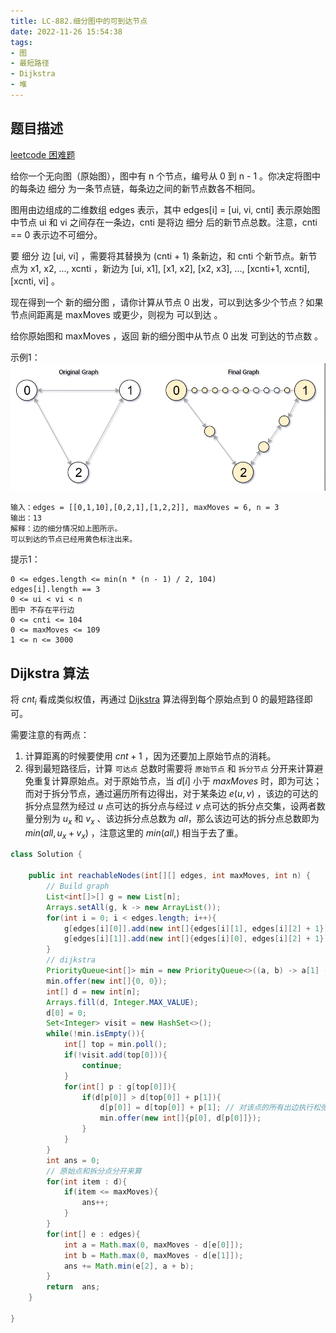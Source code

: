 ```yaml
---
title: LC-882.细分图中的可到达节点
date: 2022-11-26 15:54:38
tags:
- 图
- 最短路径
- Dijkstra
- 堆
---
```


## 题目描述
[leetcode 困难题](https://leetcode.cn/problems/reachable-nodes-in-subdivided-graph/)

给你一个无向图（原始图），图中有 n 个节点，编号从 0 到 n - 1 。你决定将图中的每条边 细分 为一条节点链，每条边之间的新节点数各不相同。

图用由边组成的二维数组 edges 表示，其中 edges[i] = [ui, vi, cnti] 表示原始图中节点 ui 和 vi 之间存在一条边，cnti 是将边 细分 后的新节点总数。注意，cnti == 0 表示边不可细分。

要 细分 边 [ui, vi] ，需要将其替换为 (cnti + 1) 条新边，和 cnti 个新节点。新节点为 x1, x2, ..., xcnti ，新边为 [ui, x1], [x1, x2], [x2, x3], ..., [xcnti+1, xcnti], [xcnti, vi] 。

现在得到一个 新的细分图 ，请你计算从节点 0 出发，可以到达多少个节点？如果节点间距离是 maxMoves 或更少，则视为 可以到达 。

给你原始图和 maxMoves ，返回 新的细分图中从节点 0 出发 可到达的节点数 。


示例1：
![](../img/Snipaste_2022-11-26_22-18-03.png)
```
输入：edges = [[0,1,10],[0,2,1],[1,2,2]], maxMoves = 6, n = 3
输出：13
解释：边的细分情况如上图所示。
可以到达的节点已经用黄色标注出来。
```

提示1：
```
0 <= edges.length <= min(n * (n - 1) / 2, 104)
edges[i].length == 3
0 <= ui < vi < n
图中 不存在平行边
0 <= cnti <= 104
0 <= maxMoves <= 109
1 <= n <= 3000
```

## Dijkstra 算法
将 $cnt_i$ 看成类似权值，再通过 [Dijkstra](https://oi-wiki.org/graph/shortest-path/#dijkstra-%E7%AE%97%E6%B3%95) 算法得到每个原始点到 $0$ 的最短路径即可。

需要注意的有两点：
1. 计算距离的时候要使用 $cnt + 1$ ，因为还要加上原始节点的消耗。
2. 得到最短路径后，计算 `可达点` 总数时需要将 `原始节点` 和 `拆分节点` 分开来计算避免重复计算原始点。对于原始节点，当 $d[i]$ 小于 $maxMoves$ 时，即为可达；而对于拆分节点，通过遍历所有边得出，对于某条边 $e(u, v)$ ，该边的可达的拆分点显然为经过 $u$ 点可达的拆分点与经过 $v$ 点可达的拆分点交集，设两者数量分别为 $u_x$ 和 $v_x$ 、该边拆分点总数为 $all$，那么该边可达的拆分点总数即为 $min(all, u_x + v_x)$ ，注意这里的 $min(all, )$ 相当于去了重。
```Java
class Solution {

    public int reachableNodes(int[][] edges, int maxMoves, int n) {
        // Build graph
        List<int[]>[] g = new List[n];
        Arrays.setAll(g, k -> new ArrayList());
        for(int i = 0; i < edges.length; i++){
            g[edges[i][0]].add(new int[]{edges[i][1], edges[i][2] + 1}); // +1, 因为还要算上原始点的距离
            g[edges[i][1]].add(new int[]{edges[i][0], edges[i][2] + 1});
        }
        // dijkstra
        PriorityQueue<int[]> min = new PriorityQueue<>((a, b) -> a[1] - b[1]);
        min.offer(new int[]{0, 0});
        int[] d = new int[n];
        Arrays.fill(d, Integer.MAX_VALUE);
        d[0] = 0;
        Set<Integer> visit = new HashSet<>();
        while(!min.isEmpty()){
            int[] top = min.poll();
            if(!visit.add(top[0])){
                continue;
            }
            for(int[] p : g[top[0]]){
                if(d[p[0]] > d[top[0]] + p[1]){
                    d[p[0]] = d[top[0]] + p[1]; // 对该点的所有出边执行松弛操作
                    min.offer(new int[]{p[0], d[p[0]]});
                }
            }
        }
        int ans = 0;
        // 原始点和拆分点分开来算
        for(int item : d){
            if(item <= maxMoves){
                ans++;
            }
        }
        for(int[] e : edges){
            int a = Math.max(0, maxMoves - d[e[0]]);
            int b = Math.max(0, maxMoves - d[e[1]]);
            ans += Math.min(e[2], a + b);
        }
        return  ans;
    }

}
```